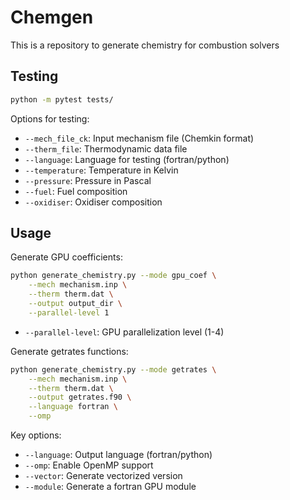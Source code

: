 # Chemgen
This is a repository to generate chemistry for combustion solvers

## Testing
```bash
python -m pytest tests/
```

Options for testing:
- `--mech_file_ck`: Input mechanism file (Chemkin format)
- `--therm_file`: Thermodynamic data file 
- `--language`: Language for testing (fortran/python)
- `--temperature`: Temperature in Kelvin
- `--pressure`: Pressure in Pascal
- `--fuel`: Fuel composition
- `--oxidiser`: Oxidiser composition

## Usage

Generate GPU coefficients:
```bash
python generate_chemistry.py --mode gpu_coef \
    --mech mechanism.inp \
    --therm therm.dat \
    --output output_dir \
    --parallel-level 1
```
- `--parallel-level`: GPU parallelization level (1-4)

Generate getrates functions:
```bash 
python generate_chemistry.py --mode getrates \
    --mech mechanism.inp \
    --therm therm.dat \
    --output getrates.f90 \
    --language fortran \
    --omp
```

Key options:
- `--language`: Output language (fortran/python)
- `--omp`: Enable OpenMP support
- `--vector`: Generate vectorized version
- `--module`: Generate a fortran GPU module
